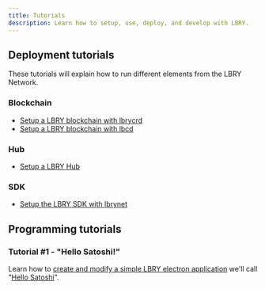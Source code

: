 ```yaml
---
title: Tutorials
description: Learn how to setup, use, deploy, and develop with LBRY.
---
```


## Deployment tutorials

These tutorials will explain how to run different elements from the LBRY Network.

### Blockchain

- [Setup a LBRY blockchain with lbrycrd](/tutorials/setup-blockchain-lbrycrd)
- [Setup a LBRY blockchain with lbcd](/tutorials/setup-blockchain-lbcd)

### Hub

- [Setup a LBRY Hub](/tutorials/setup-hub)

### SDK

- [Setup the LBRY SDK with lbrynet](/tutorials/setup-sdk-lbrynet)

## Programming tutorials

### Tutorial #1 - "Hello Satoshi!"

Learn how to [create and modify a simple LBRY electron application](/tutorial-hellosatoshi) we'll call "[Hello Satoshi](/tutorial-hellosatoshi)".
